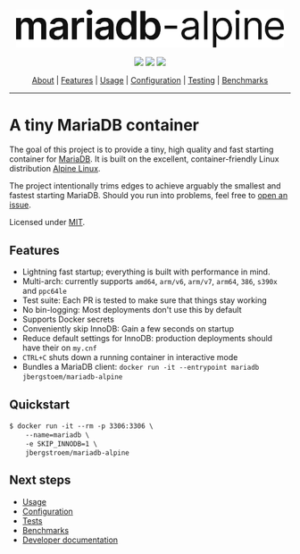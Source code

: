 <p align="center">
  <br>
  <picture>
    <source media="(prefers-color-scheme: dark)" srcset="https://raw.githubusercontent.com/jbergstroem/mariadb-alpine/main/mariadb-alpine-light.svg">
    <img width="480" alt="mariadb-alpine" src="https://raw.githubusercontent.com/jbergstroem/mariadb-alpine/main/mariadb-alpine.svg">
  </picture>
</p>
<p align="center">
  <img src="https://img.shields.io/docker/v/jbergstroem/mariadb-alpine?style=flat&color=999&sort=semver">
  <img src="https://img.shields.io/docker/image-size/jbergstroem/mariadb-alpine?style=flat&color=999&sort=semver">
  <img src="https://img.shields.io/docker/pulls/jbergstroem/mariadb-alpine?style=flat&color=999&sort=semver">
</p>
<p align="center">
  <a href="#a-tiny-mariadb-container">About</a> |
  <a href="#features">Features</a> |
  <a href="docs/usage.md">Usage</a> |
  <a href="docs/configuration.md">Configuration</a> |
  <a href="docs/testing.md">Testing</a> |
  <a href="docs/benchmarks.md">Benchmarks</a>
</p>

---

# A tiny MariaDB container

The goal of this project is to provide a tiny, high quality and fast starting container for [MariaDB][1].
It is built on the excellent, container-friendly Linux distribution [Alpine Linux][2].

The project intentionally trims edges to achieve arguably the smallest and fastest starting MariaDB. Should you run into problems, feel free to [open an issue][3].

Licensed under [MIT][4].

## Features

- Lightning fast startup; everything is built with performance in mind.
- Multi-arch: currently supports `amd64`, `arm/v6`, `arm/v7`, `arm64`, `386`, `s390x` and `ppc64le`
- Test suite: Each PR is tested to make sure that things stay working
- No bin-logging: Most deployments don't use this by default
- Supports Docker secrets
- Conveniently skip InnoDB: Gain a few seconds on startup
- Reduce default settings for InnoDB: production deployments should have their on `my.cnf`
- `CTRL+C` shuts down a running container in interactive mode
- Bundles a MariaDB client: `docker run -it --entrypoint mariadb jbergstoem/mariadb-alpine`

## Quickstart

```console
$ docker run -it --rm -p 3306:3306 \
    --name=mariadb \
    -e SKIP_INNODB=1 \
    jbergstroem/mariadb-alpine
```

## Next steps

- [Usage](docs/usage.md)
- [Configuration](docs/configuration.md)
- [Tests](docs/tests.md)
- [Benchmarks](docs/benchmarks.md)
- [Developer documentation](docs/development.md)

[1]: https://mariadb.org
[2]: https://alpinelinux.org
[3]: https://github.com/jbergstroem/mariadb-alpine/issues
[4]: ./LICENSE
